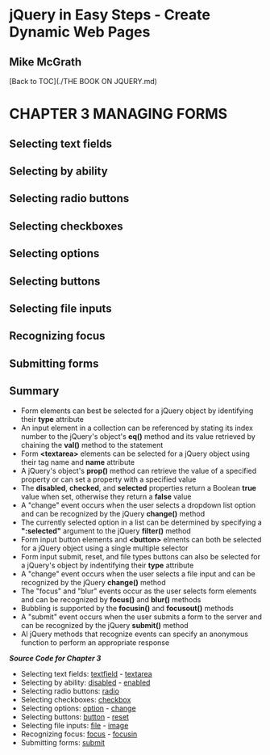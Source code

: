 # **jQuery in Easy Steps - Create Dynamic Web Pages**
## Mike McGrath

[Back to TOC](./THE BOOK ON JQUERY.md)

# CHAPTER 3 MANAGING FORMS
## Selecting text fields
## Selecting by ability
## Selecting radio buttons
## Selecting checkboxes
## Selecting options
## Selecting buttons
## Selecting file inputs
## Recognizing focus
## Submitting forms
## Summary<br>
   * Form elements can best be selected for a jQuery object by identifying their __type__ attribute
   * An input element in a collection can be referenced by stating its index number to the jQuery's object's
     __eq()__ method and its value retrieved by chaining the __val()__ method to the statement
   * Form __&lt;textarea&gt;__ elements can be selected for a jQuery object using their tag name and
     __name__ attribute
   * A jQuery's object's __prop()__ method can retrieve the value of a specified property or can set a
     property with a specified value
   * The __disabled__, __checked__, and __selected__ properties return a Boolean __true__ value when set,
     otherwise they return a __false__ value
   * A "change" event occurs when the user selects a dropdown list option and can be recognized by the
     jQuery __change()__ method
   * The currently selected option in a list can be determined by specifying a __":selected"__ argument to
     the jQuery __filter()__ method
   * Form input button elements and __&lt;button&gt;__ elments can both be selected for a jQuery object using
     a single multiple selector
   * Form input submit, reset, and file types buttons can also be selected for a jQuery's object by indentifying
     their __type__ attribute
   * A "change" event occurs when the user selects a file input and can be recognized by the jQuery __change()__ method
   * The "focus" and "blur" events occur as the user selects form elements and can be recognized by __focus()__ and
     __blur()__ methods
   * Bubbling is supported by the __focusin()__ and __focusout()__ methods
   * A "submit" event occurs when the user submits a form to the server and can be recognized by the jQuery
     __submit()__ method
   * Al jQuery methods that recognize events can specify an anonymous function to perform an appropriate response

***Source Code for Chapter 3***
<ul>
  <li>Selecting text fields: 
    <a href="src/textfield.html">textfield</a> - 
	<a href="src/textarea.html">textarea</a></li>
  <li>Selecting by ability: 
    <a href="src/disabled.html">disabled</a> - 
	<a href="src/enabled.html">enabled</a></li>
  <li>Selecting radio buttons: 
    <a href="src/radio.html">radio</a></li>
  <li>Selecting checkboxes: 
    <a href="src/checkbox.html">checkbox</a></li> 
  <li>Selecting options: 
    <a href="src/option.html">option</a> - 
	<a href="src/change.html">change</a></li>
  <li>Selecting buttons: 
    <a href="src/button.html">button</a> - 
	<a href="src/reset.html">reset</a></li>
  <li>Selecting file inputs: 
    <a href="src/file.html">file</a> - 
	<a href="src/image.html">image</a></li>
  <li>Recognizing focus: 
    <a href="src/focus.html">focus</a> - 
	<a href="src/focusin.html">focusin</a></li>
  <li>Submitting forms: 
	<a href="src/htdocs/submit.html">submit</a></li>
</ul>   